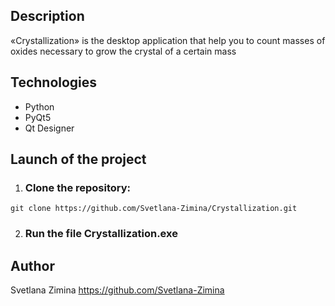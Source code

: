 ## Description
«Crystallization» is the desktop application that help you to count masses of oxides necessary to grow the crystal of a certain mass


## Technologies
- Python
- PyQt5
- Qt Designer


## Launch of the project

1. ### Clone the repository:
```
git clone https://github.com/Svetlana-Zimina/Crystallization.git
```

2. ### Run the file Crystallization.exe

## Author
Svetlana Zimina
https://github.com/Svetlana-Zimina